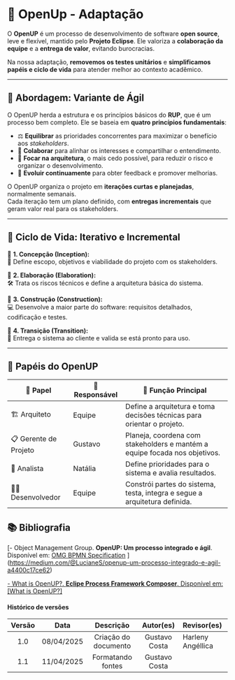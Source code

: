 # 🚀 OpenUp - Adaptação

O **OpenUP** é um processo de desenvolvimento de software **open source**, leve e flexível, mantido pelo **Projeto Eclipse**. Ele valoriza a **colaboração da equipe** e a **entrega de valor**, evitando burocracias.

Na nossa adaptação, **removemos os testes unitários** e **simplificamos papéis e ciclo de vida** para atender melhor ao contexto acadêmico.

---

## 🧭 Abordagem: Variante de Ágil

O OpenUP herda a estrutura e os princípios básicos do **RUP**, que é um processo bem completo. Ele se baseia em **quatro princípios fundamentais**:

- ⚖️ **Equilibrar** as prioridades concorrentes para maximizar o benefício aos *stakeholders*.
- 🤝 **Colaborar** para alinhar os interesses e compartilhar o entendimento.
- 🧱 **Focar na arquitetura**, o mais cedo possível, para reduzir o risco e organizar o desenvolvimento.
- 🔁 **Evoluir continuamente** para obter feedback e promover melhorias.

O OpenUP organiza o projeto em **iterações curtas e planejadas**, normalmente semanais.  
Cada iteração tem um plano definido, com **entregas incrementais** que geram valor real para os stakeholders.

---

## 🔄 Ciclo de Vida: Iterativo e Incremental

🔹 **1. Concepção (Inception):**  
📌 Define escopo, objetivos e viabilidade do projeto com os stakeholders.

🔹 **2. Elaboração (Elaboration):**  
🛠️ Trata os riscos técnicos e define a arquitetura básica do sistema.

🔹 **3. Construção (Construction):**  
💻 Desenvolve a maior parte do software: requisitos detalhados, codificação e testes.

🔹 **4. Transição (Transition):**  
🚚 Entrega o sistema ao cliente e valida se está pronto para uso.

---

## 👥 Papéis do OpenUP

| 🧩 Papel              | 👤 Responsável        | 🎯 Função Principal                                                                 |
|-----------------------|-----------------------|-------------------------------------------------------------------------------------|
| 🏗️ Arquiteto          | Equipe                | Define a arquitetura e toma decisões técnicas para orientar o projeto.             |
| 📋 Gerente de Projeto | Gustavo         | Planeja, coordena com stakeholders e mantém a equipe focada nos objetivos.         |
| 🧐 Analista           | Natália               | Define prioridades para o sistema e avalia resultados.             |
| 👨‍💻 Desenvolvedor      | Equipe                | Constrói partes do sistema, testa, integra e segue a arquitetura definida.         |

## 📚 Bibliografia

[- Object Management Group. **OpenUP: Um processo integrado e ágil**. Disponível em: [OMG BPMN Specification](https://www.omg.org/spec/BPMN/2.0.2/)  ](https://medium.com/@LucianeS/openup-um-processo-integrado-e-agil-a4400c17ce62)

[- What is OpenUP?. **Eclipe Process Framework Composer**. Disponível em: [What is OpenUP?]](https://www.utm.mx/~caff/doc/OpenUPWeb/)


#### Histórico de versões 

| Versão |    Data    |        Descrição         |    Autor(es)    |  Revisor(es)          
| :----: | :--------: | :----------------------: | :-------------: | :----------------|
|  1.0   | 08/04/2025 |   Criação do documento   | Gustavo Costa | Harleny Angéllica  | 
|  1.1   | 11/04/2025 |   Formatando fontes      | Gustavo Costa |                    |
